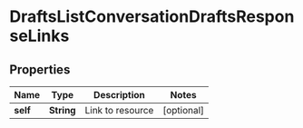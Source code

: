 

# DraftsListConversationDraftsResponseLinks


## Properties

| Name | Type | Description | Notes |
|------------ | ------------- | ------------- | -------------|
|**self** | **String** | Link to resource |  [optional] |



